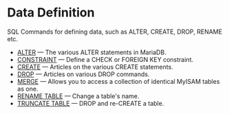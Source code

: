 # Data Definition

SQL Commands for defining data, such as ALTER, CREATE, DROP, RENAME etc.

- [ALTER](/sql-statements-structure/sql-statements/data-definition/alter/) — The various ALTER statements in MariaDB.
- [CONSTRAINT](/sql-statements-structure/sql-statements/data-definition/constraint/) — Define a CHECK or FOREIGN KEY constraint.
- [CREATE](/sql-statements-structure/sql-statements/data-definition/create/) — Articles on the various CREATE statements.
- [DROP](/sql-statements-structure/sql-statements/data-definition/drop/) — Articles on various DROP commands.
- [MERGE](/columns-storage-engines-and-plugins/storage-engines/merge/) — Allows you to access a collection of identical MyISAM tables as one.
- [RENAME TABLE](/sql-statements-structure/sql-statements/data-definition/rename-table/) — Change a table's name.
- [TRUNCATE TABLE](/sql-statements-structure/sql-statements/table-statements/truncate-table/) — DROP and re-CREATE a table.